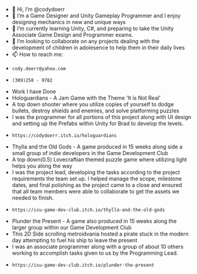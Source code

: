 - 👋 Hi, I’m @codydoerr
- 👀 I’m a Game Designer and Unity Gameplay Programmer and I enjoy designing mechanics in new and unique ways
- 🌱 I’m currently learning Unity, C#, and preparing to take the Unity Associate Game Design and Programmer exams.
- 💞️ I’m looking to collaborate on any projects dealing with the development of children in adolesence to help them in their daily lives
- 📫 How to reach me: 
-     cody.doerr@yahoo.com
-     (309)258 - 9782


- Work I have Done
-   Hologuardians - A Jam Game with the Theme 'It is Not Real'
-   A top down shooter where you utilize copies of yourself to dodge bullets, destroy shields and enemies, and solve platforming puzzles
-   I was the programmer for all portions of this project along with UI design and setting up the Prefabs within Unity for Brad to develop the levels.
-     https://codydoerr.itch.io/hologuardians

-   Thylla and the Old Gods - A game produced in 15 weeks along side a small group of indie developers in the Game Development Club
-   A top down(0.5) Lovecraftian themed puzzle game where utilizing light helps you along the way
-   I was the project lead, developing the tasks according to the project requirements the team set up. I helped manage the scope, milestone dates, and final polishing as the project came to a close and ensured that all team members were able to collaborate to get the assets we needed to finish.
-     https://isu-game-dev-club.itch.io/thylla-and-the-old-gods

-   Plunder the Present - A game also produced in 15 weeks along the larger group within our Game Development Club
-   This 2D Side scrolling metroidvania hosted a pirate stuck in the modern day attempting to fuel his ship to leave the present
-   I was an associate programmer along with a group of about 10 others working to accomplish tasks given to us by the Programming Lead.
-     https://isu-game-dev-club.itch.io/plunder-the-present
<!---
codydoerr/codydoerr is a ✨ special ✨ repository because its `README.md` (this file) appears on your GitHub profile.
You can click the Preview link to take a look at your changes.
--->
